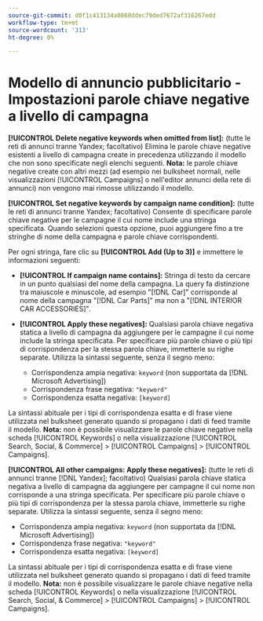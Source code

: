 ```yaml
---
source-git-commit: d0f1c413134a0868ddec79ded7672af316267edd
workflow-type: tm+mt
source-wordcount: '313'
ht-degree: 0%

---
```

# Modello di annuncio pubblicitario - Impostazioni parole chiave negative a livello di campagna

**[!UICONTROL Delete negative keywords when omitted from list]:** (tutte le reti di annunci tranne Yandex; facoltativo) Elimina le parole chiave negative esistenti a livello di campagna create in precedenza utilizzando il modello che non sono specificate negli elenchi seguenti. **Nota:** le parole chiave negative create con altri mezzi (ad esempio nei bulksheet normali, nelle visualizzazioni [!UICONTROL Campaigns] o nell&#39;editor annunci della rete di annunci) non vengono mai rimosse utilizzando il modello.

**[!UICONTROL Set negative keywords by campaign name condition]:** (tutte le reti di annunci tranne Yandex; facoltativo) Consente di specificare parole chiave negative per le campagne il cui nome include una stringa specificata. Quando selezioni questa opzione, puoi aggiungere fino a tre stringhe di nome della campagna e parole chiave corrispondenti.

Per ogni stringa, fare clic su **[!UICONTROL Add (Up to 3)]** e immettere le informazioni seguenti:

* **[!UICONTROL If campaign name contains]:** Stringa di testo da cercare in un punto qualsiasi del nome della campagna. La query fa distinzione tra maiuscole e minuscole, ad esempio &quot;[!DNL Car]&quot; corrisponde al nome della campagna &quot;[!DNL Car Parts]&quot; ma non a &quot;[!DNL INTERIOR CAR ACCESSORIES]&quot;.

* **[!UICONTROL Apply these negatives]:** Qualsiasi parola chiave negativa statica a livello di campagna da aggiungere per le campagne il cui nome include la stringa specificata. Per specificare più parole chiave o più tipi di corrispondenza per la stessa parola chiave, immetterle su righe separate. Utilizza la sintassi seguente, senza il segno meno:

   * Corrispondenza ampia negativa: `keyword` (non supportata da [!DNL Microsoft Advertising])
   * Corrispondenza frase negativa: `"keyword"`
   * Corrispondenza esatta negativa: `[keyword]`

La sintassi abituale per i tipi di corrispondenza esatta e di frase viene utilizzata nel bulksheet generato quando si propagano i dati di feed tramite il modello. **Nota:** non è possibile visualizzare le parole chiave negative nella scheda [!UICONTROL Keywords] o nella visualizzazione [!UICONTROL Search, Social, & Commerce] > [!UICONTROL Campaigns] > [!UICONTROL Campaigns].

**[!UICONTROL All other campaigns: Apply these negatives]:** (tutte le reti di annunci tranne [!DNL Yandex]; facoltativo) Qualsiasi parola chiave statica negativa a livello di campagna da aggiungere per campagne il cui nome non corrisponde a una stringa specificata. Per specificare più parole chiave o più tipi di corrispondenza per la stessa parola chiave, immetterle su righe separate. Utilizza la sintassi seguente, senza il segno meno:

* Corrispondenza ampia negativa: `keyword` (non supportata da [!DNL Microsoft Advertising])
* Corrispondenza frase negativa: `"keyword"`
* Corrispondenza esatta negativa: `[keyword]`

La sintassi abituale per i tipi di corrispondenza esatta e di frase viene utilizzata nel bulksheet generato quando si propagano i dati di feed tramite il modello. **Nota:** non è possibile visualizzare le parole chiave negative nella scheda [!UICONTROL Keywords] o nella visualizzazione [!UICONTROL Search, Social, & Commerce] > [!UICONTROL Campaigns] > [!UICONTROL Campaigns].

